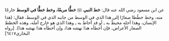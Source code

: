 عن ابن مسعود رضي الله عنه  قال: **خط النبي** ﷺ **خطُّا مربعًا، وخط خطًّا في الوسط** خارجًا منه، وخط خطًطا صغارًا إلى هذا الذي في الوسط من جانبه الذي في الوسط، فقال: (هذا الإنسان، وهذا أجله محيطٌ به ـ أو قد أحاط به ـ وهذا الذي هو خارج أمله، وهذه الخطط الصغار الأعراض، فإن أخطأه هذا نهشه هذا، وإن أخطأه هذا نهشه هذا). [رواه البخاري٦٤١٧]